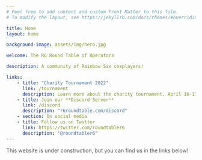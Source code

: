 ```yaml
---
# Feel free to add content and custom Front Matter to this file.
# To modify the layout, see https://jekyllrb.com/docs/themes/#overriding-theme-defaults

title: Home
layout: home

background-image: assets/img/hero.jpg

welcome: The R6 Round Table of Operators

description: A community of Rainbow Six cosplayers!

links:
    - title: "Charity Tournament 2022"
      link: /tournament
      description: Learn more about the charity tournament, April 16-17!
    - title: Join our **Discord Server**
      link: /discord
      description: "r6roundtable.com/discord"
    - section: On social media
    - title: Follow us on Twitter
      link: https://twitter.com/roundtabler6
      description: "@roundtabler6"
---
```


<div style="opacity: 0.75;">This website is under construction, but you can find us in the links below!</div>
